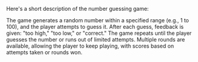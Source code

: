 Here's a short description of the number guessing game:

The game generates a random number within a specified range (e.g., 1 to 100), and the player attempts to guess it. After each guess, feedback is given: "too high," "too low," or "correct." The game repeats until the player guesses the number or runs out of limited attempts. Multiple rounds are available, allowing the player to keep playing, with scores based on attempts taken or rounds won.
